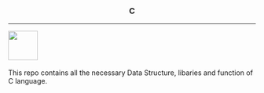 <center><h3>C</h3></center>
<hr />

<img height="60" src="https://www.pngitem.com/pimgs/m/31-312155_c-programming-language-logo-hd-png-download.png">&nbsp;&nbsp;

This repo contains all the necessary Data Structure, libaries and function of C language.
